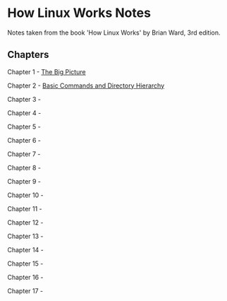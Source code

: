 # How Linux Works Notes
Notes taken from the book 'How Linux Works' by Brian Ward, 3rd edition.

## Chapters
Chapter 1 - [The Big Picture](ch1.md)

Chapter 2 - [Basic Commands and Directory Hierarchy](ch2.md)

Chapter 3 - []()
           
Chapter 4 - []()
           
Chapter 5 - []()
           
Chapter 6 - []()
           
Chapter 7 - []()
           
Chapter 8 - []()
           
Chapter 9 - []()
         
Chapter 10 - []()
         
Chapter 11 - []()
         
Chapter 12 - []()
         
Chapter 13 - []()
         
Chapter 14 - []()
         
Chapter 15 - []()
         
Chapter 16 - []()
        
Chapter 17 - []()

